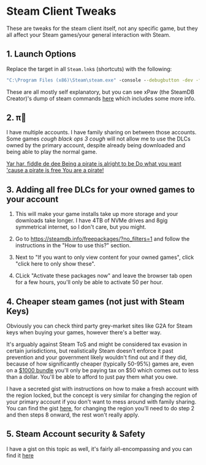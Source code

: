 # Steam Client Tweaks

These are tweaks for the steam client itself, not any specific game, but they all affect your Steam games/your general interaction with Steam.


## 1. Launch Options

Replace the target in all `Steam.lnk`s (shortcuts) with the following:

```cmd
"C:\Program Files (x86)\Steam\steam.exe" -console --debugbutton -dev -fulldesktopres -offlinemode --showallbetas -silent -testbutton
```

These are all mostly self explanatory, but you can see xPaw (the SteamDB Creator)'s dump of steam commands [here](https://gist.github.com/xPaw/fe7d275d31da14d70481) which includes some more info.


## 2. π🐀

I have multiple accounts. I have family sharing on between those accounts. Some games *cough black ops 3 cough* will not allow me to use the DLCs owned by the primary account, despite already being downloaded and being able to play the normal game.

[Yar har, fiddle de dee
Being a pirate is alright to be
Do what you want 'cause a pirate is free
You are a pirate!](https://github.com/acidicoala/Koalageddon2)


## 3. Adding all free DLCs for your owned games to your account

1. This will make your game installs take up more storage and your downloads take longer. I have 4TB of NVMe drives and 8gig symmetrical internet, so I don't care, but you might.

2. Go to https://steamdb.info/freepackages/?no_filters=1 and follow the instructions in the "How to use this?" section.

4. Next to "If you want to only view content for your owned games", click "click here to only show these".

5. CLick "Activate these packages now" and leave the browser tab open for a few hours, you'll only be able to activate 50 per hour.


## 4. Cheaper steam games **(not just with Steam Keys)**

Obviously you can check third party grey-market sites like G2A for Steam keys when buying your games, however there's a better way.

It's arguably against Steam ToS and might be considered tax evasion in certain jurisdictions, but realistically Steam doesn't enforce it past prevention and your government likely wouldn't find out and if they did, because of how significantly cheaper (typically 50-95%) games are, even on a [$1000 bundle](https://steamdb.info/bundle/6465) you'll only be paying tax on $50 which comes out to less than a dollar. You'll be able to afford to just pay them what you owe.

I have a secreted gist with instructions on how to make a fresh account with the region locked, but the concept is very similar for changing the region of your primary account if you don't want to mess around with family sharing. You can find the gist [here](https://gist.github.com/bigfinfrank/363d5730f52f5f7483c1774ffdeb5742), for changing the region you'll need to do step 2 and then steps 8 onward, the rest won't really apply. 


## 5. Steam Account security & Safety

I have a gist on this topic as well, it's fairly all-encompassing and you can find it [here](https://gist.github.com/bigfinfrank/a044627149d24b774dfc5bd92b4a4cf8)
